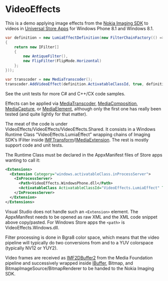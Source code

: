VideoEffects
============

This is a demo applying image effects from the [Nokia Imaging SDK](http://developer.nokia.com/resources/library/Imaging_API_Ref/index.html) to videos in [Universal Store Apps](http://msdn.microsoft.com/en-us/library/windows/apps/dn609832.aspx) for Windows Phone 8.1 and Windows 8.1.

```c#
var definition = new LumiaEffectDefinition(new FilterChainFactory(() =>
{
    return new IFilter[]
    {
        new AntiqueFilter(),
        new FlipFilter(FlipMode.Horizontal)
    };
}));

var transcoder = new MediaTranscoder();
transcoder.AddVideoEffect(definition.ActivatableClassId, true, definition.Properties);
```

See the unit tests for more C# and C++/CX code samples. 

Effects can be applied via [MediaTranscoder](http://msdn.microsoft.com/en-us/library/windows/apps/windows.media.transcoding.mediatranscoder.aspx), [MediaComposition](http://msdn.microsoft.com/en-us/library/windows/apps/xaml/windows.media.editing.mediacomposition.aspx), [MediaCapture](http://msdn.microsoft.com/en-us/library/windows/apps/xaml/windows.media.capture.mediacapture.aspx), or [MediaElement](http://msdn.microsoft.com/en-us/library/windows/apps/xaml/windows.ui.xaml.controls.mediaelement.aspx), although only the first one has really been tested (and quite lightly for that matter).

The meat of the code is under VideoEffects/VideoEffects/VideoEffects.Shared. It consists in a Windows Runtime Class “VideoEffects.LumiaEffect” wrapping chains of Imaging SDK’s IFilter inside [IMFTransform](http://msdn.microsoft.com/en-us/library/windows/desktop/ms696260)/[IMediaExtension](http://msdn.microsoft.com/en-us/library/windows/apps/windows.media.imediaextension.aspx). The rest is mostly support code and unit tests. 

The Runtime Class must be declared in the AppxManifest files of Store apps wanting to call it:

```xml
<Extensions>
  <Extension Category="windows.activatableClass.inProcessServer">
    <InProcessServer>
      <Path>VideoEffects.WindowsPhone.dll</Path>
      <ActivatableClass ActivatableClassId="VideoEffects.LumiaEffect" ThreadingModel="both" />
    </InProcessServer>
  </Extension>
</Extensions>
```

Visual Studio does not handle such an `<Extension>` element. The AppxManifest needs to be opened as raw XML and the XML code snippet above copy/pasted. For Windows Store apps the `<path>` is VideoEffects.Windows.dll.

Filter processing is done in Bgra8 color space, which means that the video pipeline will typically do two conversions from and to a YUV colorspace (typically NV12 or YUY2).

Video frames are received as [IMF2DBuffer2](http://msdn.microsoft.com/en-us/library/windows/desktop/hh447827) from the Media Foundation pipeline and successively wrapped inside [IBuffer](http://msdn.microsoft.com/en-us/library/windows/apps/windows.storage.streams.ibuffer.aspx), Bitmap, and BitmapImageSource/BitmapRenderer to be handed to the Nokia Imaging SDK.

